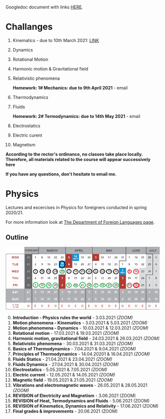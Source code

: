 Googledoc document with links [HERE](https://docs.google.com/spreadsheets/d/1IK8AE2Pe77JtQBnO-fBYLQZ87U3I5z5a7VCKhyHGU7I/edit?usp=sharing).

# Challanges
1. Kinematics - due to 10th March 2021: [LINK](https://kahoot.it/challenge/08736132?challenge-id=459c69ba-0699-474d-ae7d-12916780bd23_1614952577307)
2. Dynamics
3. Rotational Motion
4. Harmonic motion & Gravitational field
5. Relativistic phenomena
      
    **Homework: 1# Mechanics:  due to 9th April 2021** - email

6. Thermodynamics
7. Fluids
      
    **Homework: 2# Termodynamics:  due to 14th May 2021** - email

8. Electrostatics
9. Electric curent
10. Magnetism

**According to the rector's ordinance, no classes take place locally. Therefore, all materials related to the course will appear successively here**

**If you have any questions, don't hesitate to email me.**

# Physics
Lectures and excercises in Physics for foreigners conducted in spring 2020/21.

For more information look at [The Department of Foreign Languages page](http://sjo.pwr.edu.pl/en/students/courses-preparing-for-studying-in-poland/preparatory-english-courses).

## Outline

![](images/callendar.png)

0. **Introduction - Physics rules the world** - 3.03.2021 *(ZOOM)*
1. **Motion phenomena - Kinematics** - 3.03.2021 & 5.03.2021 *(ZOOM)*
2. **Motion phenomena - Dynamics** - 10.03.2021 & 12.03.2021 *(ZOOM)*
3. **Rotational motion** - 17.03.2021 & 19.03.2021 *(ZOOM)*
4. **Harmonic motion, gravitational field** - 24.03.2021 & 26.03.2021 *(ZOOM)*
5. **Relativistic phenomena** - 30.03.2021 & 31.03.2021 *(ZOOM)*
6. **Basics of Thermodynamics** - 7.04.2021 & 9.04.2021 *(ZOOM)*
7. **Principles of Thermodynamics** - 14.04.20201 & 16.04.2021 *(ZOOM)*
8. **Fluids Statics** - 21.04.2021 & 23.04.2021 *(ZOOM)*
9. **Fluids Dynamics** - 27.04.2021 & 30.04.2021 *(ZOOM)*
10. **Electrostatics** - 5.05.2021 & 7.05.2021 *(ZOOM)*
11. **Electric current** - 12.05.2021 & 14.05.2021 *(ZOOM)*
12. **Magnetic field** - 19.05.2021 & 21.05.2021 *(ZOOM)*
13. **Vibrations and electromagnetic waves** - 26.05.2021 & 28.05.2021 *(ZOOM)*
14. **REVISION of Electricity and Magnetism** - 3.06.2021 (ZOOM)
15. **REVISION of Heat, Termodynamics and Fluids** - 5.06.2021 (ZOOM)
16. **REVISION of Kinematics, Dynamics and Relativity** - 17.06.2021 (ZOOM)
17. **Final grades & improvements** - 20.06.2021 (ZOOM)
